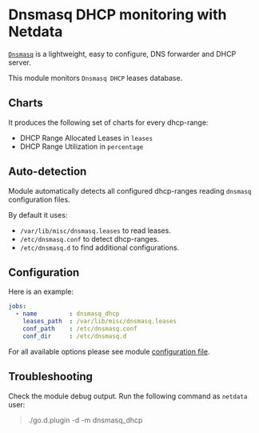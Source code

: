 # Dnsmasq DHCP monitoring with Netdata

[`Dnsmasq`](http://www.thekelleys.org.uk/dnsmasq/doc.html) is a lightweight, easy to configure, DNS forwarder and DHCP server.

This module monitors `Dnsmasq DHCP` leases database.

## Charts

It produces the following set of charts for every dhcp-range:

-   DHCP Range Allocated Leases in `leases`
-   DHCP Range Utilization in `percentage`

## Auto-detection

Module automatically detects all configured dhcp-ranges reading `dnsmasq` configuration files.

By default it uses:

-   `/var/lib/misc/dnsmasq.leases` to read leases.
-   `/etc/dnsmasq.conf` to detect dhcp-ranges.
-   `/etc/dnsmasq.d` to find additional configurations.

## Configuration 

Here is an example:

```yaml
jobs:
  - name         : dnsmasq_dhcp
    leases_path  : /var/lib/misc/dnsmasq.leases
    conf_path    : /etc/dnsmasq.conf
    conf_dir     : /etc/dnsmasq.d
```

For all available options please see module [configuration file](https://github.com/netdata/go.d.plugin/blob/master/config/go.d/dnsmasq_dhcp.conf).

## Troubleshooting

Check the module debug output. Run the following command as `netdata` user:

> ./go.d.plugin -d -m dnsmasq_dhcp
